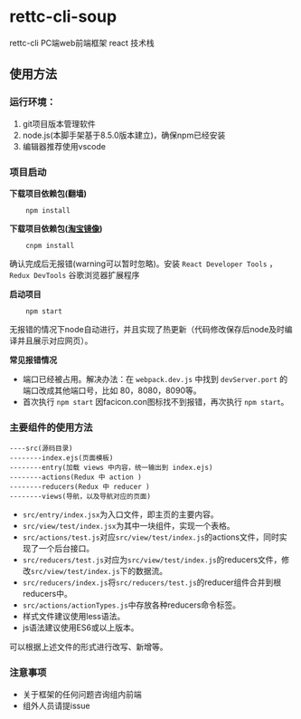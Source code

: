 # rettc-cli-soup
rettc-cli PC端web前端框架
react 技术栈

## 使用方法
### 运行环境：
1. git项目版本管理软件
2. node.js(本脚手架基于8.5.0版本建立)，确保npm已经安装
3. 编辑器推荐使用vscode

### 项目启动
**下载项目依赖包(翻墙)**
```
    npm install
```
**下载项目依赖包(<a href="https://npm.taobao.org/" target="_blank">淘宝镜像</a>)**
```
    cnpm install
```
确认完成后无报错(warning可以暂时忽略)。安装 `React Developer Tools` ，`Redux DevTools` 谷歌浏览器扩展程序

**启动项目**
```
    npm start
```  
无报错的情况下node自动进行，并且实现了热更新（代码修改保存后node及时编译并且展示对应网页）。

**常见报错情况**
* 端口已经被占用。解决办法：在 `webpack.dev.js` 中找到 `devServer.port` 的端口改成其他端口号，比如 80，8080，8090等。
* 首次执行 `npm start` 因facicon.con图标找不到报错，再次执行 `npm start`。

### 主要组件的使用方法
```
----src(源码目录)
--------index.ejs(页面模板)
--------entry(加载 views 中内容，统一输出到 index.ejs)
--------actions(Redux 中 action )
--------reducers(Redux 中 reducer )
--------views(导航，以及导航对应的页面)
```

- `src/entry/index.jsx`为入口文件，即主页的主要内容。
- `src/view/test/index.jsx`为其中一块组件，实现一个表格。
- `src/actions/test.js`对应`src/view/test/index.js`的actions文件，同时实现了一个后台接口。
- `src/reducers/test.js`对应为`src/view/test/index.js`的reducers文件，修改`src/view/test/index.js`下的数据流。
- `src/reducers/index.js`将`src/reducers/test.js`的reducer组件合并到根reducers中。
- `src/actions/actionTypes.js`中存放各种reducers命令标签。
- 样式文件建议使用less语法。
- js语法建议使用ES6或以上版本。

可以根据上述文件的形式进行改写、新增等。

### 注意事项
- 关于框架的任何问题咨询组内前端
- 组外人员请提issue
